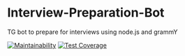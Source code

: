 # Interview-Preparation-Bot
TG bot to prepare for interviews using node.js and grammY

[![Maintainability](https://api.codeclimate.com/v1/badges/c15005a745875bd2c955/maintainability)](https://codeclimate.com/github/daevv/Interview-Preparation-Bot/maintainability)
[![Test Coverage](https://api.codeclimate.com/v1/badges/c15005a745875bd2c955/test_coverage)](https://codeclimate.com/github/daevv/Interview-Preparation-Bot/test_coverage)